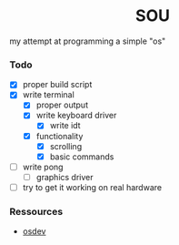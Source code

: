 <div align="center">
    <h1>
      SOU
    </h1>
</div>

my attempt at programming a simple "os"

### Todo

- [x] proper build script
- [x] write terminal
  - [x] proper output
  - [x] write keyboard driver
    - [x] write idt
  - [x] functionality
    - [x] scrolling
    - [x] basic commands
- [ ] write pong
  - [ ] graphics driver
- [ ] try to get it working on real hardware

### Ressources

- [osdev](https://wiki.osdev.org/Expanded_Main_Page)
